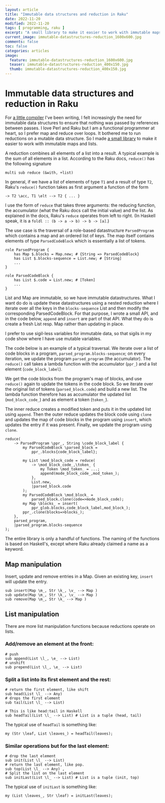```yaml
---
layout: article
title: "Immutable data structures and reduction in Raku"
date: 2022-11-20
modified: 2022-11-20
tags: [ programming, raku ]
excerpt: "A small library to make it easier to work with immutable maps and lists."
current_image: immutable-datastructures-reduction_1600x600.jpg
comments: false
toc: false
categories: articles
image:
  feature: immutable-datastructures-reduction_1600x600.jpg
  teaser: immutable-datastructures-reduction_400x150.jpg
  thumb: immutable-datastructures-reduction_400x150.jpg
---
```


# Immutable data structures and reduction in Raku

For [a little compiler](https://wimvanderbauwhede.github.io/articles/uxntal-to-C/) I've been writing, I felt increasingly the need for immutable data structures to ensure that nothing was passed by references between passes. I love Perl and Raku but I am a functional programmer at heart, so I prefer map and reduce over loops. It bothered me to run reductions on a mutable data structure. So I made [a small library](https://codeberg.org/wimvanderbauwhede/nito/src/branch/main/lib/ImmutableDatastructureHelpers.rakumod) to make it easier to work with immutable maps and lists.

A reduction combines all elements of a list into a result. A typical example is the sum of all elements in a list. According to the Raku docs, `reduce()` has the following signature

```perl6
multi sub reduce (&with, +list)
```

In general, if we have a list of elements of type `T1` and a result of type `T2`, Raku's `reduce()` function takes as first argument a function of the form

```perl6
-> T2 \acc, T1 \elt --> T2 { ... }
```

I use the form of `reduce` that takes three arguments: the reducing function, the accumulator (what the Raku docs call the initial value) and the list.  As explained in the docs, Raku's `reduce` operates from left to right. (In Haskell speak, it is a `foldl :: (b -> a -> b) -> b -> [a]`.)

The use case is the traversal of a role-based datastructure `ParsedProgram` which contains a map and an ordered list of keys. The map itself contains elements of type `ParsedCodeBlock` which is essentially a list of tokens.

```perl6
role ParsedProgram {
    has Map $.blocks = Map.new; # {String => ParsedCodeBlock}
    has List $.blocks-sequence = List.new; # [String]
	...
}

role ParsedCodeBlock {
    has List $.code = List.new; # [Token]
	...
}
```

List and Map are immutable, so we have immutable datastructures. What I want do do is update these datastructures using a nested reduction where I iterate over all the keys in the `blocks-sequence` List and then modify the corresponding ParsedCodeBlock. For that purpose, I wrote a small API, and in the code below, `append` and `insert` are part of that API. What they do is create a fresh List resp. Map rather than updating in place.

I prefer to use sigil-less variables for immutable data, so that sigils in my code show where I have use mutable variables.

The code below is an example of a typical traversal. We iterate over a list of code blocks in a program, `parsed_program.blocks-sequence`; on every iteration, we update the program `parsed_program` (the accumulator).
The `reduce()` call takes a lambda function with the accumulator  (`ppr_`) and a list element (`code_block_label`).

We get the code blocks from the program's map of blocks, and use `reduce()` again to update the tokens in the code block. So we iterate over the original list of tokens (`parsed_block.code`) and build a new list. The lambda function therefore has as accumulator the updated list (`mod_block_code_`) and as element a token (`token_`). 

The inner reduce creates a modified token and puts it in the updated list using `append`. Then the outer reduce updates the block code using `clone` and updates the map of code blocks in the program using `insert`, which updates the entry if it was present. Finally, we update the program using `clone`.

```perl6
reduce(
    -> ParsedProgram \ppr_, String \code_block_label {
        my ParsedCodeBlock \parsed_block =
            ppr_.blocks{code_block_label};

        my List \mod_block_code = reduce(
            -> \mod_block_code_,\token_ {
                my Token \mod_token_ = ...;
                append(mode_block_code_,mod_token_);
            },
            List.new,
            |parsed_block.code
        );
        my ParsedCodeBlock \mod_block_ =
            parsed_block.clone(code=>mode_block_code);
        my Map \blocks_ = insert(
            ppr_glob.blocks,code_block_label,mod_block_);
        ppr_.clone(blocks=>blocks_);
    },
    parsed_program,
    |parsed_program.blocks-sequence
);
```

The entire library is only a handful of functions. The naming of the functions is based on Haskell's, except where Raku already claimed a name as a keyword.

## Map manipulation

Insert, update and remove entries in a Map. Given an existing key, `insert` will update the entry.

```perl6
sub insert(Map \m_, Str \k_, \v_ --> Map )
sub update(Map \m_, Str \k_, \v_ --> Map )
sub remove(Map \m_, Str \k_ --> Map )
```

## List manipulation

There are more list manipulation functions because reductions operate on lists.

### Add/remove an element at the front:

```perl6
# push
sub append(List \l_, \e_ --> List)
# unshift
sub prepend(List \l_, \e_ --> List)
```

### Split a list into its first element and the rest:

```perl6
# return the first element, like shift
sub head(List \l_ --> Any)
# drops the first element
sub tail(List \l_ --> List)

# This is like head:tail in Haskell
sub headTail(List \l_ --> List) # List is a tuple (head, tail)
```

The typical use of `headTail` is something like:

```perl6
my (Str \leaf, List \leaves_) = headTail(leaves);
```

### Similar operations but for the last element:

```perl6
# drop the last element
sub init(List \l_ --> List)
# return the last element, like pop.
sub top(List \l_ --> Any) ,
# Split the list on the last element
sub initLast(List \l_ --> List) # List is a tuple (init, top)
```

The typical use of `initLast` is something like:

```perl6
my (List \leaves_, Str \leaf) = initLast(leaves);
```



